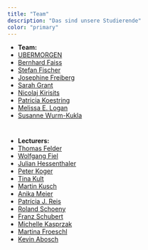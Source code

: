 ```yaml
---
title: "Team" 
description: "Das sind unsere Studierende"
color: "primary"
---
```

- **Team:**
- [UBER](https://www.dieangewandte.at/jart/prj3/angewandte-2016/main.jart?rel=de&reserve-mode=active&content-id=1458930944469&Pe-Id=9169)[MORGEN](https://www.dieangewandte.at/jart/prj3/angewandte-2016/main.jart?reserve-mode=active&content-id=1458930944469&Pe-Id=9170&rel=de)
- [Bernhard Faiss](https://www.dieangewandte.at/jart/prj3/angewandte-2016/main.jart?rel=de&reserve-mode=active&content-id=1458930944469&Pe-Id=9446)
- [Stefan Fischer](https://www.dieangewandte.at/jart/prj3/angewandte-2016/main.jart?rel=de&reserve-mode=active&content-id=1458930944469&Pe-Id=73)
- [Josephine Freiberg](https://www.dieangewandte.at/jart/prj3/angewandte-2016/main.jart?rel=de&reserve-mode=active&content-id=1458930944469&Pe-Id=9681)
- [Sarah Grant](https://www.dieangewandte.at/jart/prj3/angewandte-2016/main.jart?rel=de&reserve-mode=active&content-id=1458930944469&Pe-Id=9224)
- [Nicolaj Kirisits](https://www.dieangewandte.at/jart/prj3/angewandte-2016/main.jart?rel=de&reserve-mode=active&content-id=1458930944469&Pe-Id=3249)
- [Patricia Koestring](https://www.dieangewandte.at/jart/prj3/angewandte-2016/main.jart?rel=de&reserve-mode=active&content-id=1458930944469&Pe-Id=6610)
- [Melissa E. Logan](https://www.dieangewandte.at/jart/prj3/angewandte-2016/main.jart?rel=de&reserve-mode=active&content-id=1458930944469&Pe-Id=9223)
 - [Susanne Wurm-Kukla](https://www.dieangewandte.at/jart/prj3/angewandte-2016/main.jart?rel=de&reserve-mode=active&content-id=1458930944469&Pe-Id=7541)


 # 
- **Lecturers:**
- [Thomas Felder](https://www.dieangewandte.at/jart/prj3/angewandte-2016/main.jart?rel=de&reserve-mode=active&content-id=1458930944469&Pe-Id=2835)
- [Wolfgang Fiel](https://www.dieangewandte.at/jart/prj3/angewandte-2016/main.jart?rel=de&reserve-mode=active&content-id=1458930944469&Pe-Id=5542)
- [Julian Hessenthaler](https://www.dieangewandte.at/jart/prj3/angewandte-2016/main.jart?rel=de&reserve-mode=active&content-id=1458930944469&Pe-Id=9267)
- [Peter Koger](https://www.dieangewandte.at/jart/prj3/angewandte-2016/main.jart?rel=de&reserve-mode=active&content-id=1458930944469&Pe-Id=3055)
- [Tina Kult](https://www.dieangewandte.at/jart/prj3/angewandte-2016/main.jart?rel=de&reserve-mode=active&content-id=1458930944469&Pe-Id=6862)
- [Martin Kusch](https://www.dieangewandte.at/jart/prj3/angewandte-2016/main.jart?rel=de&reserve-mode=active&content-id=1458930944469&Pe-Id=2737)
- [Anika Meier](https://www.dieangewandte.at/jart/prj3/angewandte-2016/main.jart?rel=de&reserve-mode=active&content-id=1458930944469&Pe-Id=9268)
- [Patrícia J. Reis](https://www.dieangewandte.at/jart/prj3/angewandte-2016/main.jart?rel=de&reserve-mode=active&content-id=1458930944469&Pe-Id=7010)
- [Roland Schoeny](https://www.dieangewandte.at/jart/prj3/angewandte-2016/main.jart?rel=de&reserve-mode=active&content-id=1458930944469&Pe-Id=3929)
- [Franz Schubert](https://www.dieangewandte.at/jart/prj3/angewandte-2016/main.jart?rel=de&reserve-mode=active&content-id=1458930944469&Pe-Id=2629)
- [Michelle Kasprzak](https://www.dieangewandte.at/jart/prj3/angewandte-2016/main.jart?rel=de&reserve-mode=active&content-id=1458930944469&Pe-Id=9429)
- [Martina Froeschl](https://www.dieangewandte.at/jart/prj3/angewandte-2016/main.jart?rel=de&reserve-mode=active&content-id=1458930944469&Pe-Id=7179)
- [Kevin Abosch](https://www.dieangewandte.at/jart/prj3/angewandte-2016/main.jart?reserve-mode=active&content-id=1458930944469&Pe-Id=9432&rel=de)


